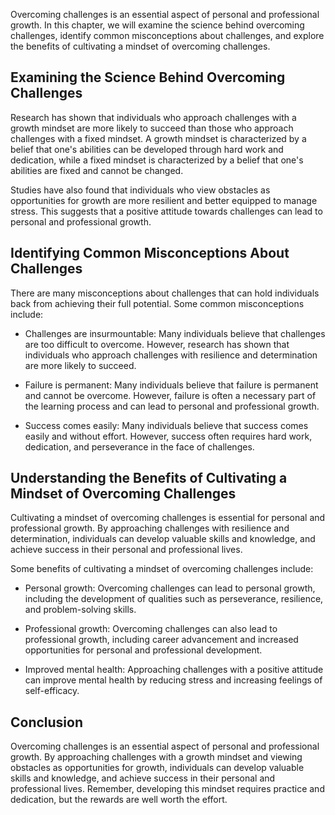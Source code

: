 
Overcoming challenges is an essential aspect of personal and professional growth. In this chapter, we will examine the science behind overcoming challenges, identify common misconceptions about challenges, and explore the benefits of cultivating a mindset of overcoming challenges.

Examining the Science Behind Overcoming Challenges
--------------------------------------------------

Research has shown that individuals who approach challenges with a growth mindset are more likely to succeed than those who approach challenges with a fixed mindset. A growth mindset is characterized by a belief that one's abilities can be developed through hard work and dedication, while a fixed mindset is characterized by a belief that one's abilities are fixed and cannot be changed.

Studies have also found that individuals who view obstacles as opportunities for growth are more resilient and better equipped to manage stress. This suggests that a positive attitude towards challenges can lead to personal and professional growth.

Identifying Common Misconceptions About Challenges
--------------------------------------------------

There are many misconceptions about challenges that can hold individuals back from achieving their full potential. Some common misconceptions include:

* Challenges are insurmountable: Many individuals believe that challenges are too difficult to overcome. However, research has shown that individuals who approach challenges with resilience and determination are more likely to succeed.

* Failure is permanent: Many individuals believe that failure is permanent and cannot be overcome. However, failure is often a necessary part of the learning process and can lead to personal and professional growth.

* Success comes easily: Many individuals believe that success comes easily and without effort. However, success often requires hard work, dedication, and perseverance in the face of challenges.

Understanding the Benefits of Cultivating a Mindset of Overcoming Challenges
----------------------------------------------------------------------------

Cultivating a mindset of overcoming challenges is essential for personal and professional growth. By approaching challenges with resilience and determination, individuals can develop valuable skills and knowledge, and achieve success in their personal and professional lives.

Some benefits of cultivating a mindset of overcoming challenges include:

* Personal growth: Overcoming challenges can lead to personal growth, including the development of qualities such as perseverance, resilience, and problem-solving skills.

* Professional growth: Overcoming challenges can also lead to professional growth, including career advancement and increased opportunities for personal and professional development.

* Improved mental health: Approaching challenges with a positive attitude can improve mental health by reducing stress and increasing feelings of self-efficacy.

Conclusion
----------

Overcoming challenges is an essential aspect of personal and professional growth. By approaching challenges with a growth mindset and viewing obstacles as opportunities for growth, individuals can develop valuable skills and knowledge, and achieve success in their personal and professional lives. Remember, developing this mindset requires practice and dedication, but the rewards are well worth the effort.
